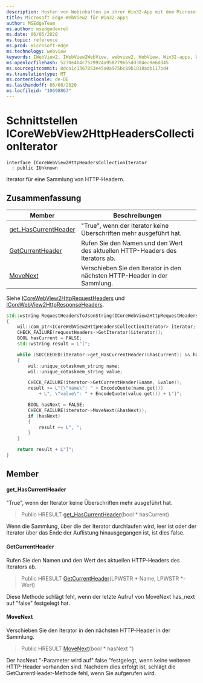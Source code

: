 ```yaml
---
description: Hosten von Webinhalten in ihrer Win32-App mit dem Microsoft Edge WebView2-Steuerelement
title: Microsoft Edge-WebView2 für Win32-apps
author: MSEdgeTeam
ms.author: msedgedevrel
ms.date: 06/05/2020
ms.topic: reference
ms.prod: microsoft-edge
ms.technology: webview
keywords: IWebView2, IWebView2WebView, webview2, WebView, Win32-apps, Win32, Edge, ICoreWebView2, ICoreWebView2Controller, Browser-Steuerelement, Edge-HTML
ms.openlocfilehash: 5230e4b4c7529924a958779665dd304ec9e6dd45
ms.sourcegitcommit: 8dca1c1367853e45a0a975bc89b1818adb117bd4
ms.translationtype: MT
ms.contentlocale: de-DE
ms.lasthandoff: 06/08/2020
ms.locfileid: "10698867"
---
```

# Schnittstellen ICoreWebView2HttpHeadersCollectionIterator 

```
interface ICoreWebView2HttpHeadersCollectionIterator
  : public IUnknown
```

Iterator für eine Sammlung von HTTP-Headern.

## Zusammenfassung

 Member                        | Beschreibungen
--------------------------------|---------------------------------------------
[get_HasCurrentHeader](#get_hascurrentheader) | "True", wenn der Iterator keine Überschriften mehr ausgeführt hat.
[GetCurrentHeader](#getcurrentheader) | Rufen Sie den Namen und den Wert des aktuellen HTTP-Headers des Iterators ab.
[MoveNext](#movenext) | Verschieben Sie den Iterator in den nächsten HTTP-Header in der Sammlung.

Siehe [ICoreWebView2HttpRequestHeaders](icorewebview2httprequestheaders.md) und [ICoreWebView2HttpResponseHeaders](icorewebview2httpresponseheaders.md). 
```cpp
std::wstring RequestHeadersToJsonString(ICoreWebView2HttpRequestHeaders* requestHeaders)
{
    wil::com_ptr<ICoreWebView2HttpHeadersCollectionIterator> iterator;
    CHECK_FAILURE(requestHeaders->GetIterator(&iterator));
    BOOL hasCurrent = FALSE;
    std::wstring result = L"[";

    while (SUCCEEDED(iterator->get_HasCurrentHeader(&hasCurrent)) && hasCurrent)
    {
        wil::unique_cotaskmem_string name;
        wil::unique_cotaskmem_string value;

        CHECK_FAILURE(iterator->GetCurrentHeader(&name, &value));
        result += L"{\"name\": " + EncodeQuote(name.get())
            + L", \"value\": " + EncodeQuote(value.get()) + L"}";

        BOOL hasNext = FALSE;
        CHECK_FAILURE(iterator->MoveNext(&hasNext));
        if (hasNext)
        {
            result += L", ";
        }
    }

    return result + L"]";
}
```

## Member

#### get_HasCurrentHeader 

"True", wenn der Iterator keine Überschriften mehr ausgeführt hat.

> Public HRESULT [get_HasCurrentHeader](#get_hascurrentheader)(bool * hasCurrent)

Wenn die Sammlung, über die der Iterator durchlaufen wird, leer ist oder der Iterator über das Ende der Auflistung hinausgegangen ist, ist dies false.

#### GetCurrentHeader 

Rufen Sie den Namen und den Wert des aktuellen HTTP-Headers des Iterators ab.

> Public HRESULT [GetCurrentHeader](#getcurrentheader)(LPWSTR * Name, LPWSTR *-Wert)

Diese Methode schlägt fehl, wenn der letzte Aufruf von MoveNext has_next auf "false" festgelegt hat.

#### MoveNext 

Verschieben Sie den Iterator in den nächsten HTTP-Header in der Sammlung.

> Public HRESULT [MoveNext](#movenext)(bool * hasNext ")

Der hasNext "-Parameter wird auf" false "festgelegt, wenn keine weiteren HTTP-Header vorhanden sind. Nachdem dies erfolgt ist, schlägt die GetCurrentHeader-Methode fehl, wenn Sie aufgerufen wird.

